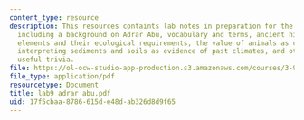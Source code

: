```yaml
---
content_type: resource
description: This resources containts lab notes in preparation for the Adrar Abu paper,
  including a background on Adrar Abu, vocabulary and terms, ancient history, faunal
  elements and their ecological requirements, the value of animals as climatic indicators,
  interpreting sediments and soils as evidence of past climates, and other not so
  useful trivia.
file: https://ol-ocw-studio-app-production.s3.amazonaws.com/courses/3-986-the-human-past-introduction-to-archaeology-fall-2006/17f5cbaa8786615de48dab326d8d9f65_lab9_adrar_abu.pdf
file_type: application/pdf
resourcetype: Document
title: lab9_adrar_abu.pdf
uid: 17f5cbaa-8786-615d-e48d-ab326d8d9f65
---
```

